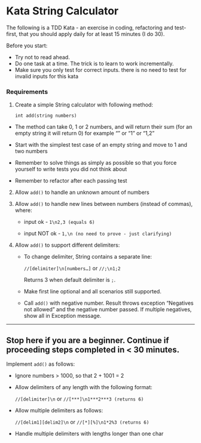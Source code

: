 # Kata String Calculator

 The following is a TDD Kata - an exercise in coding, refactoring and test-first, that you should apply daily for at least 15 minutes (I do 30).

 Before you start: 

  * Try not to read ahead.
  * Do one task at a time. The trick is to learn to work incrementally.
  * Make sure you only test for correct inputs. there is no need to test for invalid inputs for this kata

### Requirements

 1. Create a simple String calculator with following method:
 
    ```int add(string numbers)```

  *  The method can take 0, 1 or 2 numbers, and will return their sum (for an empty string it will return 0) for example “” or    “1” or “1,2”

  * Start with the simplest test case of an empty string and move to 1 and two numbers

  * Remember to solve things as simply as possible so that you force yourself to write tests you did not think about

  * Remember to refactor after each passing test

 2. Allow ```add()``` to handle an unknown amount of numbers

 3. Allow ```add()``` to handle new lines between numbers (instead of commas), where:

    * input ok - ```1\n2,3 (equals 6)```

    * input NOT ok - ```1,\n (no need to prove - just clarifying)```

 4. Allow ```add()``` to support different delimiters:
  
    * To change delimiter, String contains a separate line: 
        
        ```//[delimiter]\n[numbers…]``` or ```//;\n1;2``` 
        
       Returns 3 when default delimiter is ```;```.

    * Make first line optional and all scenarios still supported.

    * Call ```add()``` with negative number. Result throws exception “Negatives not allowed” and the negative number passed.  If multiple negatives, show all in Exception message.

 ---
Stop here if you are a beginner.  Continue if proceeding steps completed in < 30 minutes.
 ---

Implement ```add()``` as follows:

   * Ignore numbers > 1000, so that 2 + 1001  = 2 

   * Allow delimiters of any length with the following format:  
   
     ```//[delimiter]\n``` or ```//[***]\n1***2***3 (returns 6)```
    
   * Allow multiple delimiters as follows: 
   
     ```//[delim1][delim2]\n``` or ```//[*][%]\n1*2%3 (returns 6)```

   * Handle multiple delimiters with lengths longer than one char
